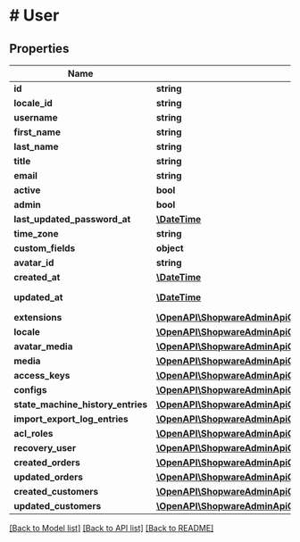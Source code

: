 # # User

## Properties

Name | Type | Description | Notes
------------ | ------------- | ------------- | -------------
**id** | **string** |  | [optional]
**locale_id** | **string** |  |
**username** | **string** |  |
**first_name** | **string** |  |
**last_name** | **string** |  |
**title** | **string** |  | [optional]
**email** | **string** |  |
**active** | **bool** |  | [optional]
**admin** | **bool** |  | [optional]
**last_updated_password_at** | [**\DateTime**](\DateTime.md) |  | [optional]
**time_zone** | **string** |  |
**custom_fields** | **object** |  | [optional]
**avatar_id** | **string** |  | [optional]
**created_at** | [**\DateTime**](\DateTime.md) |  | [readonly]
**updated_at** | [**\DateTime**](\DateTime.md) |  | [optional] [readonly]
**extensions** | [**\OpenAPI\ShopwareAdminApiClient\Model\UserJsonApiAllOfExtensions**](UserJsonApiAllOfExtensions.md) |  | [optional]
**locale** | [**\OpenAPI\ShopwareAdminApiClient\Model\Locale**](Locale.md) |  | [optional]
**avatar_media** | [**\OpenAPI\ShopwareAdminApiClient\Model\Media**](Media.md) |  | [optional]
**media** | [**\OpenAPI\ShopwareAdminApiClient\Model\Media[]**](Media.md) |  | [optional]
**access_keys** | [**\OpenAPI\ShopwareAdminApiClient\Model\UserAccessKey[]**](UserAccessKey.md) |  | [optional]
**configs** | [**\OpenAPI\ShopwareAdminApiClient\Model\UserConfig[]**](UserConfig.md) |  | [optional]
**state_machine_history_entries** | [**\OpenAPI\ShopwareAdminApiClient\Model\StateMachineHistory[]**](StateMachineHistory.md) |  | [optional]
**import_export_log_entries** | [**\OpenAPI\ShopwareAdminApiClient\Model\ImportExportLog[]**](ImportExportLog.md) |  | [optional]
**acl_roles** | [**\OpenAPI\ShopwareAdminApiClient\Model\AclRole[]**](AclRole.md) |  | [optional]
**recovery_user** | [**\OpenAPI\ShopwareAdminApiClient\Model\UserRecovery**](UserRecovery.md) |  | [optional]
**created_orders** | [**\OpenAPI\ShopwareAdminApiClient\Model\Order[]**](Order.md) |  | [optional]
**updated_orders** | [**\OpenAPI\ShopwareAdminApiClient\Model\Order[]**](Order.md) |  | [optional]
**created_customers** | [**\OpenAPI\ShopwareAdminApiClient\Model\Customer[]**](Customer.md) |  | [optional]
**updated_customers** | [**\OpenAPI\ShopwareAdminApiClient\Model\Customer[]**](Customer.md) |  | [optional]

[[Back to Model list]](../../README.md#models) [[Back to API list]](../../README.md#endpoints) [[Back to README]](../../README.md)
